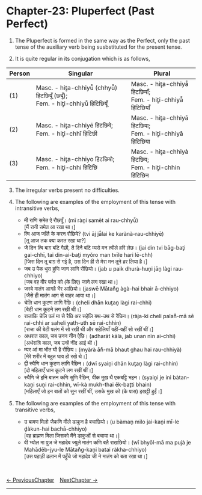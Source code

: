 # Chapter-23: Pluperfect (Past Perfect)

1. The Pluperfect is formed in the same way as the Perfect, only the past tense of the auxiliary verb being susbstituted for the present tense.

2. It is quite regular in its conjugation which is as follows,

| Person | Singular | Plural |
| ------------- | ------------- | ------------- |
| (1) | Masc. - hit̥a-chhiyū̃ (chhyū̃) हिटछियूँ (छ्यूँ); <br>Fem. - hit̥i-chhiyū̃ हिटिछियूँ | Masc. - hit̥a-chhiyā̃ हिटछियाँ; <br>Fem. - hit̥i-chhiyā̃ हिटिछियाँ |
| (2) | Masc. - hit̥a-chhiyē हिटछिये; <br>Fem. - hit̥i-chhī हिटिछी | Masc. - hit̥a-chhiyā हिटछिया; <br>Fem. - hit̥i-chhiyā हिटिछिया |
| (3) | Masc. - hit̥a-chhiyo हिटछियो; <br>Fem. - hit̥i-chhi हिटिछि | Masc. - hit̥a-chhiyà हिटछिय; <br>Fem. - hit̥i-chhin हिटिछिन |

3. The irregular verbs present no difficulties.

4. The following are examples of the employment of this tense with intransitive verbs,
   - मी राणि समेत ऐ रौछ्यूँ। (mī ràn̥i samēt ai rau-chhyū̃)<br>
   [मैं रानी समेत आ रखा था।]
   - त्वि आज जाँलै के करन रौछिये? (tvi āj jā̃lai ke karànà-rau-chhiyē)<br>
   [तू आज तक क्या करत रखा था?]
   - जै दिन त्वि बाग़ बटि गैछी, तै दिनै बटि म्यरो मन त्वीले हरि लेछ। (jai din tvi bāg-bat̥i gai-chhī, tai din-ai-bat̥i myŏro man tvīle hari lē-chh)<br>
   [जिस दिन तू बाग़ से गई है, उस दिन ही से मेरा मन तूने हर लिया है।]
   - जब उ पैक धुरा हुणि जाण लागि रौछियो। (jab u paik dhurà-hun̥i jān̥ làgi rau-chhiyo)<br>
   [जब वह वीर पर्वत को (के लिए) जाने लग रखा था।]
   - जस्वे मातंग आगहै भैर आछियो। (jaswē Mātan̊g àgà-hai bhair ā-chhiyo)<br>
   [जैसे ही मातंग आग से बाहर आया था।]
   - चेलि धान कुटण लागि रैछि। (cheli dhān kut̥an̥ làgi rai-chhi)<br>
   [बेटी धान कूटने लग रखी थी।]
   - राजाकि चेलि पलं मा से रैछि अर सहेलि यथ-उथ से रैछिन। (ràja-ki cheli palan̊-mā sē rai-chhi ar saheli yath-uth sē rai-chhin)<br>
   [राजा की बेटी पलंग में सो रखी थी और सहेलियाँ यहीं-वहीं सो रखीं थीं।]
   - अधरात काल, जब उनन नीन ऐछि। (adharāt kālà, jab unan nīn ai-chhi)<br>
   [अर्धरात्रि काल, जब उन्हें नींद आई थी।]
   - म्यर आं मा भौत घौ है रौछिय। (myàrà ān̊-mā bhaut ghau hai rau-chhiyà)<br>
   [मेरे शरीर में बहुत घाव हो रखे थे।]
   - द्वी स्यैणि धान कुटण लागि रैछिन। (dwī syain̥i dhān kut̥an̥ làgi rai-chhin)<br>
   [दो महिलाएँ धान कूटने लग रखीं थीं।]
   - स्यैणि जे इनि बातन कणि सुणि रैछिन, वीक मुख थै एकबट्टि भइन। (syain̥i je ini bàtan-kan̥i sun̥i rai-chhin, wī-kà mukh-thai ēk-bat̥ti bhain)<br>
   [महिलाएँ जो इन बातों को सुन रखीं थीं, उसके मुख को (के पास) इखट्टी हुईं।]

5. The following are examples of the employment of this tense with transitive verbs,
   - उ बामण मिलो जैकणि मीले डाकुन है बचाछियो। (u bàman̥ milo jai-kan̥i mī-le d̥àkun-hai  bachā-chhiyo)<br>
   [वह ब्राह्मण मिला जिसको मैंने डाकुओं से बचाया था।]
   - वी भ्योल मा पुज जे महादेब ज्युले मातंग कणि बतै राखछियो। (wī bhyōl-mā ma pujà je Mahādēb-jyu-le Mātan̊g-kan̥i batai ràkha-chhiyo)<br>
   [उस पहाड़ी ढलान में पहुँचे जो महादेव जी ने मातंग को बता रखा था।]

<br>

[<- PreviousChapter](/major/22_Perfect.md) &ensp; [NextChapter ->](https://pages.github.com/)

---